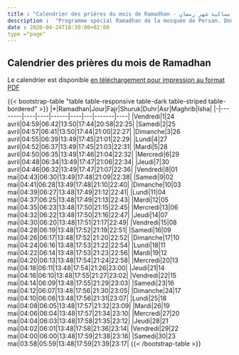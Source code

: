 ```yaml
---
title : "Calendrier des prières du mois de Ramadhan - إمساكية شهر رمضان"
description :  "Programme spécial Ramadhan de la mosquée de Persan. Dourous, discours, prêches et concours. Pour adultes et enfants"
date : 2020-04-24T18:30:00+02:00
type ="page"
---
```


## Calendrier des prières du mois de Ramadhan

Le calendrier est disponible [en téléchargement pour impression au format PDF](/pdf/ramadhan/Imsakiyah-Persan-1441H.pdf)

{{< bootstrap-table "table table-responsive table-dark table-striped table-bordered" >}}
|*|Ramadhan|Jour|Fajr|Shuruk|Duhr|Asr|Maghrib|Isha|
|-|--------|----|----|------|----|---|-------|----|
|Vendredi|1|24 avril|04:59|06:42|13:50|17:44|20:58|22:25|
|Samedi|2|25 avril|04:57|06:41|13:50|17:44|21:00|22:27|
|Dimanche|3|26 avril|04:55|06:39|13:49|17:45|21:01|22:29|
|Lundi|4|27 avril|04:52|06:37|13:49|17:45|21:03|22:31|
|Mardi|5|28 avril|04:50|06:35|13:49|17:46|21:04|22:32|
|Mercredi|6|29 avril|04:48|06:34|13:49|17:47|21:06|22:34|
|Jeudi|7|30 avril|04:46|06:32|13:49|17:47|21:07|22:36|
|Vendredi|8|01 mai|04:43|06:30|13:49|17:48|21:09|22:38|
|Samedi|9|02 mai|04:41|06:28|13:49|17:48|21:10|22:40|
|Dimanche|10|03 mai|04:39|06:27|13:48|17:49|21:12|22:41|
|Lundi|11|04 mai|04:37|06:25|13:48|17:49|21:13|22:43|
|Mardi|12|05 mai|04:35|06:23|13:48|17:50|21:15|22:45|
|Mercredi|13|06 mai|04:32|06:22|13:48|17:50|21:16|22:47|
|Jeudi|14|07 mai|04:30|06:20|13:48|17:51|21:17|22:49|
|Vendredi|15|08 mai|04:28|06:19|13:48|17:52|21:19|22:51|
|Samedi|16|09 mai|04:26|06:17|13:48|17:52|21:20|22:52|
|Dimanche|17|10 mai|04:24|06:16|13:48|17:53|21:22|22:54|
|Lundi|18|11 mai|04:22|06:14|13:48|17:53|21:23|22:56|
|Mardi|19|12 mai|04:20|06:13|13:48|17:54|21:24|22:58|
|Mercredi|20|13 mai|04:18|06:11|13:48|17:54|21:26|23:00|
|Jeudi|21|14 mai|04:16|06:10|13:48|17:55|21:27|23:02|
|Vendredi|22|15 mai|04:14|06:09|13:48|17:55|21:29|23:03|
|Samedi|23|16 mai|04:12|06:07|13:48|17:56|21:30|23:05|
|Dimanche|24|17 mai|04:10|06:06|13:48|17:56|21:31|23:07|
|Lundi|25|18 mai|04:08|06:05|13:48|17:57|21:32|23:09|
|Mardi|26|19 mai|04:06|06:04|13:48|17:57|21:34|23:10|
|Mercredi|27|20 mai|04:04|06:03|13:48|17:58|21:35|23:12|
|Jeudi|28|21 mai|04:02|06:01|13:48|17:58|21:36|23:14|
|Vendredi|29|22 mai|04:00|06:00|13:48|17:59|21:38|23:16|
|Samedi|30|23 mai|03:58|05:59|13:48|17:59|21:39|23:17|
{{< /bootstrap-table >}}
